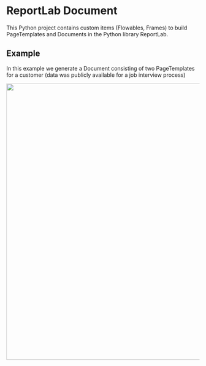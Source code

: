 # ReportLab Document

This Python project contains custom items (Flowables, Frames) to build PageTemplates and Documents in the Python library ReportLab.

## Example

In this example we generate a Document consisting of two PageTemplates for a customer (data was publicly available for a job interview process)

<img src="./Images/document.jpg" width="720 px"/>
